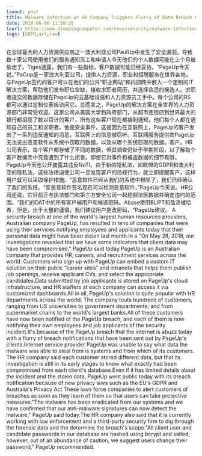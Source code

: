 ```yaml
---
layout: post
title: Malware Infection at HR Company Triggers Flurry of Data Breach Notifications
date: 2018-06-06 11:50:28
tourl: https://www.bleepingcomputer.com/news/security/malware-infection-at-hr-company-triggers-flurry-of-data-breach-notifications/
tags: [GDPR,act,law]
---
```

在全球最大的人力资源供应商之一澳大利亚公司PaulUp中发生了安全漏洞，导致数十家公司使用他们的服务通知员工和申请人今天他们的个人数据可能在上个月被偷走了。Tiges透露，我们有一些指标，客户数据可能已经妥协，“PageUp今天说。”PaGup是一家澳大利亚公司，提供人力资源，职业和招聘服务在世界各地。与PageUp签约的客户可以在他们的公共“职业网站”和内部网中嵌入一个定制的IT解决方案，帮助他们发布职位空缺，接收求职者简历，并选择合适的候选人。求职者提交的数据存储在PageUp的云基础设施和人力资源员工手中。每个公司的RS都可以通过定制仪表板访问它。总而言之，PageUp的解决方案在全世界的人力资源部门非常受欢迎。这家公司从美国大学到政府部门，从超市连锁店到世界最大的银行都招揽了数以百计的客户，所有这些客户现在都接到通知，他们每个人都在通知自己的员工和求职者。他是安全事件。这是因为在互联网上，PageUp的客户发出了一系列违反通知的消息，互联网上的信息被窃听。互联网服务提供商PageUp无法说出恶意软件从系统中窃取的数据，以及从哪个系统窃取的数据。客户。HR公司表示，每个客户都存储了不同的数据，但其调查仍处于早期阶段，以了解每个客户数据库中究竟遭到了什么损害。即使它对事件和被盗数据的细节有限，PageUp今天也公开披露其违反NoTI。由于新的隐私法，如欧盟的GDPR和澳大利亚的隐私法，这些法律迫使公司一旦发现客户的违规行为，就立即提醒客户，这样用户就可以采取保护措施。“恶意软件已经从我们的系统中根除了，我们已经确认了我们的系统。“反恶意软件签名现在可以检测恶意软件，”PageUp今天说。HR公司还说，它目前正与执法部门和第三方安全公司一起挖掘法医数据并确定违约的范围。“我们的DAT中的所有客户端用户和候选密码。Abase使用BLIPT和盐渍被哈希，但是，出于大量的谨慎，我们建议用户更改密码，“PageUp建议。
A security breach at one of the world's largest human resources providers, Australian company PageUp, has resulted in tens of companies that were using their services notifying employees and applicants today that their personal data might have been stolen last month.In a "On May 28, 2018, our investigations revealed that we have some indicators that client data may have been compromised," PageUp said today.PageUp is an Australian company that provides HR, careers, and recruitment services across the world. Customers who sign up with PageUp can embed a custom IT solution on their public "career sites" and intranets that helps them publish job openings, receive applicant CVs, and select the appropriate candidates.Data submitted by job applicants is stored on PageUp's cloud infrastructure, and HR staffers at each company can access it via customized dashboards.All in all, PageUp's solution is quite popular with HR departments across the world. The company touts hundreds of customers, ranging from US universities to government departments, and from supermarket chains to the world's largest banks.All of these customers have now been notified of the PageUp breach, and each of them is now notifying their own employees and job applicants of the security incident.It's because of the PageUp breach that the internet is abuzz today with a flurry of breach notifications that have been sent out by PageUp's clients.Internet service provider PageUp was unable to say what data the malware was able to steal from is systems and from which of its customers. The HR company said each customer stored different data, but that its investigation is still in its early stages to know what exactly had been compromised from each client's database.Even if it has limited details about the incident and the stolen data, PageUp went public today with its breach notification because of new privacy laws such as the EU's GDPR and Australia's Privacy Act These laws force companies to alert customers of breaches as soon as they learn of them so that users can take protective measures."The malware has been eradicated from our systems and we have confirmed that our anti-malware signatures can now detect the malware," PageUp said today.The HR company also said that it is currently working with law enforcement and a third-party security firm to dig through the forensic data and the determine the breach's scope."All client user and candidate passwords in our database are hashed using bcrypt and salted, however, out of an abundance of caution, we suggest users change their password," PageUp recommended.